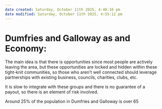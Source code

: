 ```yaml
---
date created: Saturday, October 11th 2025, 4:46:16 pm
date modified: Saturday, October 11th 2025, 4:55:12 pm
---
```


# Dumfries and Galloway as and Economy:

The main idea is that there is opportunities since most people are actively leaving the area, but these opportunities are locked and hidden within these tight-knit communities, so those who aren't well connected should leverage partnerships with existing business, councils, charities, clubs, etc.

It is slow to integrate with these groups and there is no guarantee of a payout, so there is an element of risk involved.

Around 25% of the population in Dumfries and Galloway is over 65